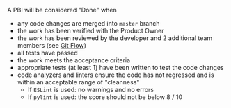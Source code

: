 A PBI will be considered "Done" when
* any code changes are merged into `master` branch 
* the work has been verified with the Product Owner
* the work has been reviewed by the developer and 2 additional team members (see [Git Flow](/msoe.edu/sdl/sd21/sisyphus/msoe-sisbot/-/wikis/Process/Git%20Flow))
* all tests have passed
* the work meets the acceptance criteria
* appropriate tests (at least 1) have been written to test the code changes
* code analyzers and linters ensure the code has not regressed and is within an acceptable range of "cleanness"
    * If `ESLint` is used: no warnings and no errors
    * If `pylint` is used: the score should not be below 8 / 10